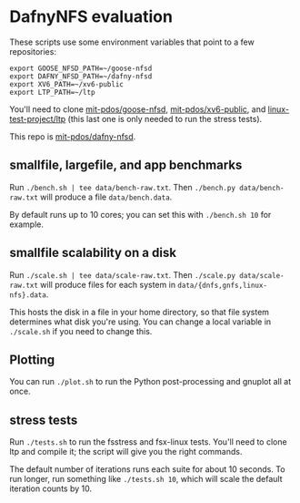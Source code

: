 # DafnyNFS evaluation

These scripts use some environment variables that point to a few repositories:

```
export GOOSE_NFSD_PATH=~/goose-nfsd
export DAFNY_NFSD_PATH=~/dafny-nfsd
export XV6_PATH=~/xv6-public
export LTP_PATH=~/ltp
```

You'll need to clone
[mit-pdos/goose-nfsd](https://github.com/mit-pdos/goose-nfsd),
[mit-pdos/xv6-public](https://github.com/mit-pdos/xv6-public), and
[linux-test-project/ltp](https://github.com/linux-test-project/ltp) (this last
one is only needed to run the stress tests).

This repo is [mit-pdos/dafny-nfsd](https://github.com/mit-pdos/dafny-nfsd).

## smallfile, largefile, and app benchmarks

Run `./bench.sh | tee data/bench-raw.txt`. Then `./bench.py data/bench-raw.txt`
will produce a file `data/bench.data`.

By default runs up to 10 cores; you can set this with `./bench.sh 10` for example.

## smallfile scalability on a disk

Run `./scale.sh | tee data/scale-raw.txt`. Then `./scale.py data/scale-raw.txt`
will produce files for each system in `data/{dnfs,gnfs,linux-nfs}.data`.

This hosts the disk in a file in your home directory, so that file system
determines what disk you're using. You can change a local variable in
`./scale.sh` if you need to change this.

## Plotting

You can run `./plot.sh` to run the Python post-processing and gnuplot all at once.

## stress tests

Run `./tests.sh` to run the fsstress and fsx-linux tests. You'll need to clone
ltp and compile it; the script will give you the right commands.

The default number of iterations runs each suite for about 10 seconds. To run
longer, run something like `./tests.sh 10`, which will scale the default
iteration counts by 10.
